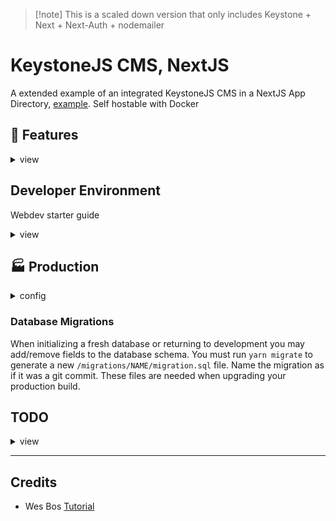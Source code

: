 > [!note] This is a scaled down version that only includes Keystone + Next + Next-Auth + nodemailer

# KeystoneJS CMS, NextJS

A extended example of an integrated KeystoneJS CMS in a NextJS App Directory, [example](https://github.com/keystonejs/keystone/tree/main/examples/framework-nextjs-app-directory). Self hostable with Docker

## 🔑 Features

<details>
<summary>view</summary>

### Analytics

Site analytics are set up to use an externally hosted [Umami](https://umami.is/) app. There are plans to add in admin dashboard analytics that insite user count, sales, and engagement data.

### Calendar

Events and Bookings can auto populate a connected Google Calendar.

### Authentication

[NextAuth](https://next-auth.js.org/) handles authentication which provides

- credentials login (local db) 
  - Password Reset (email verificiation)
- Social Logins (OAuth)

### Permissions & Roles

Roles are uniquly setup per instance. Each role can be customized by the *end user* with granular permission checkboxes setup in  `/src/keystone/schemas/permissions.ts`.

Developers can sculp more complex logic with `/src/keystone/access.ts`

> There is an initial db seed of **Admin**, **Editor**, **Client** Roles. These names and permissions can be customized to your project.
> </details>

## Developer Environment

Webdev starter guide
<details>
<summary>view</summary>

### Init

There are a few assets & components that you must create to give complete control over unique web parts such as

- logo
- nav menu
- header / footer

Here is a list of files you'll need to provide (there are some `*.ini` files that will help you gest started)

- create site unique assets for your brand 
  - `public/assets/logo.svg`
  - `public/assets/logo.png`
  - `public/assets/placeholder.png`
  - `public/favicon.ico`
- copy these files 
  - `cp src/ini/layout.ini.tsx src/app/layout.tsx`
  - `cp src/ini/Footer.ini.tsx src/components/private/Footer.tsx`
  - `cp src/ini/Nav.init.tsx src/components/private/Nav.tsx`
  - `cp src/ini/MainNavList.init.tsx src/components/private/MainNavList.tsx`
  - `cp src/ini/vars.ini.css src/styles/vars.css`
  - `cp src/ini/seed_data.ini.ts src/keystone/seed/seed_data.ts`.
  - `cp .env.ini .env`

> [!tip] Private Folders
> there are a few `private` folders here dedicated to your unique components and assets that won't be pushed to this codebase repo

> \![warning] Code Editor
> because we are ignoring these files, your code editor may not *see* these files when attempting to search/open. You will need to manually dig through to the `private` folder.

As a webdev, if you would like to create custom pages (that override any page created in Keystone) use the `src/app/(private)` directory. Example page ideas that you could apply to your project include.

- `src/app/(private)/home/page.tsx`
- `src/app/(private)/admin/page.tsx`

### CSS Module Styles
styling is done by a mix of global styles and css modules. that are imported into each component with intellisens. This is done by the package `typescript-plugin-css-modules`. You must set your code editor's typescript to **Use Workspace Version**. I am moving away from sass as modern CSS has all the features I need. 

### VSCode Snippits

edit `typescriptreact.json` file

<details>

<summary>Typescript Page Snippit</summary>

```json
  "Typescript React Page With Import Server Comp": {
    "prefix": [ "page-tsx", "fpi", "import-react-functional-component"],
    "body": [
      "import { envs } from '@/envs'",
      "import { nextAuthOptions } from '@/session'",
      "import {",
      "\tlayout_site,",
      "\tpage_content,",
      "\tpage_layout,",
      "\t} from '@styles/layout.module.css'",
      "import { getServerSession } from 'next-auth'",
      "",
      "type Props = {",
      "\tsearchParams:{q:string}",
      "\tparams:{id:string}",
      "}",
      "",
      "const page = 1",
      "const perPage = envs.PERPAGE",
      "export default async function $0Page ({ params, searchParams }:Props) {",
      "\tconst session = await getServerSession(nextAuthOptions)",
      "\t// const { data, error } = await fetch()",
      "\t// if (error) return <ErrorPage error={error} ><p>data fetch error </p></ErrorPage>",
      "\t// if (!users) return <NoDataFoundPage><p>No users found</p></NoDataFoundPage>",
      "",
      "\treturn (",
      "\t\t<main className={[page_layout].join(' ')}>",
      "\t\t\t<header className={layout_site}>",
      "\t\t\t\t<h1>$0Page</h1>",
      "\t\t\t</header>",
      "\t\t\t<div className={[page_content, layout_site].join(' ')}>",
      "\t\t\t\t<p>content</p>",
      "\t\t\t</div>",
      "\t\t</main>",
      "\t)",
      "}",
  
    ],
    "description": "A React functional Page with Typescript types for props."
  },
```

</details>

### Authentication

uses [Next-Auth](https://next-auth.js.org/) to authenticate session. Check KeystoneJS [example](https://github.com/keystonejs/keystone/tree/main/examples/custom-session-next-auth) for a more basic integration

set your `NEXTAUTH_SECRET` env with `openssl rand -base64 32`

| Provider | setup url                                       |
|----------|-------------------------------------------------|
| Github   | https://github.com/settings/developers          |
| Google   | https://console.cloud.google.com/apis/dashboard |

### Email

Right now, I'm just using gmail's SMTP. Should be good for low traffic order confirmation & password reset. Once I integrate running mail campaigns I'll need a better solution.

https://myaccount.google.com/security

#### Mail Templating

[React Email](https://react.email/)

### Ecommerce (Stripe)

using stripe CLI have it listen to this webhook
https://stripe.com/docs/webhooks/quickstart

```sh
stripe listen --forward-to http://localhost:3000/api/checkout/webhook
```

### Database

Assuming you know how to setup a [Postgres](https://www.postgresql.org/) database. Endpoint configured in `.env` file.

#### Seed Data

During development, if you'd like to deploy your `Pages`, `Products`, `Roles` during production, save them to `seed_data.ts`.

> [!info] Document
> any field using the rich text input type (usually named `content`) will query with an extra nested `document` key. I account for this in my `seedDatabase.ts` to make it easier to copy paste without having to remove the `document` key.

example query from apollo playground

```json
{
  content: { 
    document: [
      {
        type: "paragraph",
        children: [
          {
            text: "Learn about the amazing health benefits of various types of berries, including blueberries, strawberries, and raspberries."
          }
        ]
      }
    ],
  }
}
```

Remove the `document` if you plan on doing any direct API access. (this is not necessary in my `seedDatabase.ts` logic.)

```json
{
  content: [
      {
        type: "paragraph",
        children: [
          {
            text: "Learn about the amazing health benefits of various types of berries, including blueberries, strawberries, and raspberries."
          }
        ]
      }
    ],
}
```

#### ⚙️ Run Local Web Server

1. `yarn ks:dev` (always run first if running both servers)
2. `yarn n:dev`

> [!warning] changes made to the keystone config / schema / etc must stop and restart both services in this order or you'll recieve `[Error: EPERM: operation not permitted, unlink...` for things like

> [!error] any file imported inside the `/src/keystone` directory must be an absolute value. Typescript likes to import via `@...` and that will not work for backend imports. example: `import { envs } from '../../../envs'` and not `import { envs } from '@/envs';`

## Rules & Permissions

any changes to **access** **filters** **operations** or **permissions** will not take effect in the NextJs app until the server is reloaded. Luckily the **Keystone** app will hot reload with these changes

> 1. next `n:dev`

</details>

## 🏭 Production

<details>
<summary> config </summary>

- Keystone backend: **MAKE SURE DEV ENVIRONMENT IS GOOD 2 GO BEFORE PRODUCTION**. The Prisma types are auto generated and can become unsynced, do not make little tweaks in between dev and prod environments
- **self hosting** isn't strait forward. Here is my work around 
  - create a seperate `docker container` that runs `postgres`
  - run your dev environment to create the tables and edit the schemas
  - now you can `build` and `run` your app within a `docker container` </details>

### Database Migrations

When initializing a fresh database or returning to development you may add/remove fields to the database schema. You must run `yarn migrate` to generate a new `/migrations/NAME/migration.sql` file. Name the migration as if it was a git commit. These files are needed when upgrading your production build.
</details>

## TODO

<details>
<summary>view</summary>

- [ ] WHY IS NEXTJS terminal constantly logging `GET /_next/static/chunks/... 404`??? This i need to do before moving back to main branch
- [ ] make cute hover/click animation on powered by `www.tawtaw.site` link
- [ ] get rid of all `BlockLayout` files in favor of `Grid` or `Flex`
- [ ] update all `.ini` files
- [ ] fix all error and nodata page fallbacks
- [x] Post share modem w copy link (id)
- [ ] copy all data to json format and build to `cutefruit` live demo
- [x] page with side bar and site side bar (will use @container query)
- [x] all blocks tested
- [x] page layout that isn't complicated https://codepen.io/kevinpowell/pen/ExrZrrw?editors=1100
- [x] look into https://smolcss.dev/ for inspo

---

- [ ] appointment schedualer https://cal.com/
- [ ] document signing https://www.docuseal.co/
- [ ] built in calendar for admin dash
- [ ] create a special admin input search for Users & Events that hot swaps with main search at top
- [x] transition as much Styled Components to CSS Modules
- [ ] screen shots / recordings
  - [ ] 16 / 10 (1200 x 750) - laptop
  - [ ] ? / ? - phone
  - [ ] Events
  - [ ] Bookings
  - [ ] Products (checkout)
- [ ] use grid-template-areas to make a better PricingTable component
- [ ] which components are site specific, add them to .ignore
  - [ ] `Hero.tsx`
  - [ ] `Nav.tsx`
  - [ ] `layout.tsx`
- [ ] add option for multi email brokers (other than gmail)
- [ ] global toast notifcations with Context Provider
- [ ] Error404 on all page route types
  - [x] posts
  - [x] pages
  - [ ] bookings
  - [ ] bookings
- [ ] move all `*.ini` and `styles` to a seperate repo (or asset bucket) as to not crowd this repo. Maybe have certain **Themed** style folders to pick from?
- [ ] keystone not compatible with **Node 22 LTE**

### Blocks

#todo

- [ ] Gallery: better editor preview

- Announcements
  - create dynamic announcements that are private, members only, etc.

## Color pallet?

- https://realtimecolors.com/?colors=110604-fbf0ee-1b6874-ffffff-1b6874 </details>

---

## Credits

- Wes Bos [Tutorial](https://advancedreact.com/)